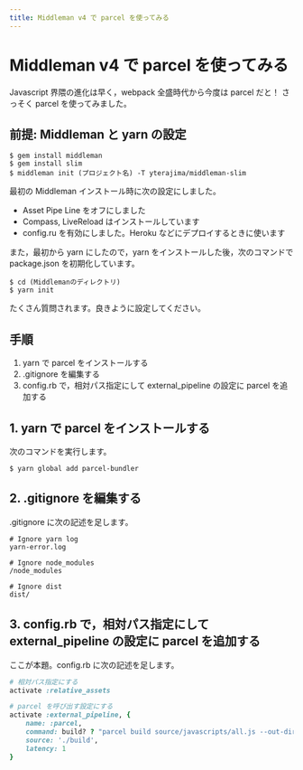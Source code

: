 ```yaml
---
title: Middleman v4 で parcel を使ってみる
---
```

# Middleman v4 で parcel を使ってみる

Javascript 界隈の進化は早く，webpack 全盛時代から今度は parcel だと！ さっそく parcel を使ってみました。

## 前提: Middleman と yarn の設定

```
$ gem install middleman
$ gem install slim
$ middleman init (プロジェクト名) -T yterajima/middleman-slim
```

最初の Middleman インストール時に次の設定にしました。

* Asset Pipe Line をオフにしました
* Compass, LiveReload はインストールしています
* config.ru を有効にしました。Heroku などにデプロイするときに使います

また，最初から yarn にしたので，yarn をインストールした後，次のコマンドで package.json を初期化しています。

```
$ cd (Middlemanのディレクトリ)
$ yarn init
```

たくさん質問されます。良きように設定してください。

## 手順

1. yarn で parcel をインストールする
2. .gitignore を編集する
3. config.rb で，相対パス指定にして external_pipeline の設定に parcel を追加する

## 1. yarn で parcel をインストールする

次のコマンドを実行します。

```
$ yarn global add parcel-bundler
```

## 2. .gitignore を編集する

.gitignore に次の記述を足します。

```
# Ignore yarn log
yarn-error.log

# Ignore node_modules
/node_modules

# Ignore dist
dist/
```

## 3. config.rb で，相対パス指定にして external_pipeline の設定に parcel を追加する

ここが本題。config.rb に次の記述を足します。

```ruby
# 相対パス指定にする
activate :relative_assets

# parcel を呼び出す設定にする
activate :external_pipeline, {
	name: :parcel,
	command: build? ? "parcel build source/javascripts/all.js --out-dir build/javascripts/" : "parcel watch source/javascripts/all.js --out-dir build/javascripts/",
	source: './build',
	latency: 1
}
```

